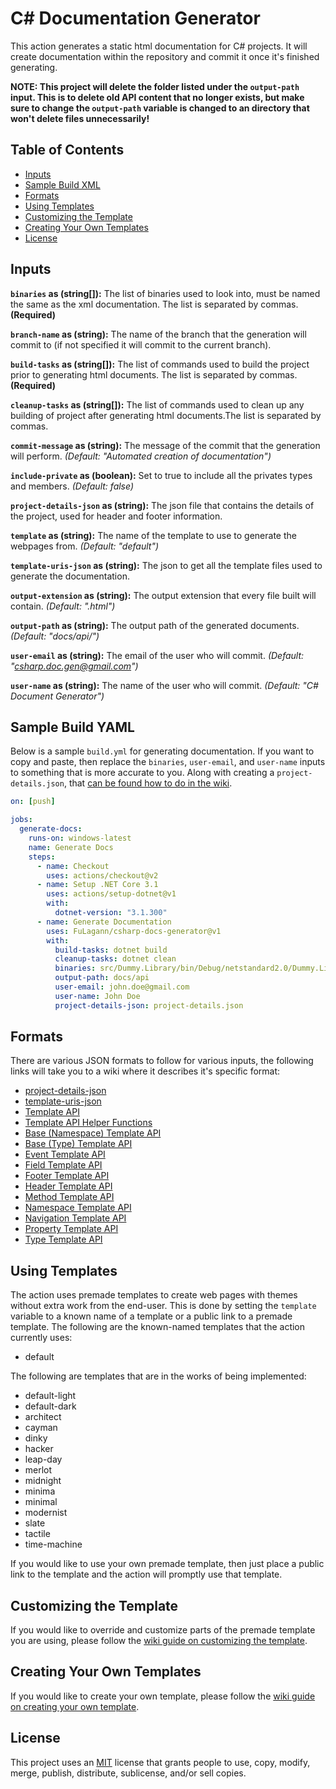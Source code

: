 
# C# Documentation Generator

This action generates a static html documentation for C# projects. It will create documentation within the repository and commit it once it's finished generating.

**NOTE: This project will delete the folder listed under the `output-path` input. This is to delete old API content that no longer exists, but make sure to change the `output-path` variable is changed to an directory that won't delete files unnecessarily!**

## Table of Contents

* [Inputs](#inputs)
* [Sample Build XML](#sample-build-yaml)
* [Formats](#formats)
* [Using Templates](#using-templates)
* [Customizing the Template](#customizing-the-template)
* [Creating Your Own Templates](#creating-your-own-templates)
* [License](#license)

## Inputs

**`binaries` as (string[]):** The list of binaries used to look into, must be named the same as the xml documentation. The list is separated by commas. **(Required)**

**`branch-name` as (string):** The name of the branch that the generation will commit to (if not specified it will commit to the current branch).

**`build-tasks` as (string[]):** The list of commands used to build the project prior to generating html documents. The list is separated by commas. **(Required)**

**`cleanup-tasks` as (string[]):** The list of commands used to clean up any building of project after generating html documents.The list is separated by commas.

**`commit-message` as (string):** The message of the commit that the generation will perform. *(Default: "Automated creation of documentation")*

**`include-private` as (boolean):** Set to true to include all the privates types and members. *(Default: false)*

**`project-details-json` as (string):** The json file that contains the details of the project, used for header and footer information.

**`template` as (string):** The name of the template to use to generate the webpages from. *(Default: "default")*

**`template-uris-json` as (string):** The json to get all the template files used to generate the documentation.

**`output-extension` as (string):** The output extension that every file built will contain. *(Default: ".html")*

**`output-path` as (string):** The output path of the generated documents. *(Default: "docs/api/")*

**`user-email` as (string):** The email of the user who will commit. *(Default: "csharp.doc.gen@gmail.com")*

**`user-name` as (string):** The name of the user who will commit. *(Default: "C# Document Generator")*

## Sample Build YAML

Below is a sample `build.yml` for generating documentation. If you want to copy and paste, then replace the `binaries`, `user-email`, and `user-name` inputs to something that is more accurate to you. Along with creating a `project-details.json`, that [can be found how to do in the wiki](https://github.com/FuLagann/csharp-docs-generator/wiki/Project-Details-JSON-Format).

```yml
on: [push]

jobs:
  generate-docs:
    runs-on: windows-latest
    name: Generate Docs
    steps:
      - name: Checkout
        uses: actions/checkout@v2
      - name: Setup .NET Core 3.1
        uses: actions/setup-dotnet@v1
        with:
          dotnet-version: "3.1.300"
      - name: Generate Documentation
        uses: FuLagann/csharp-docs-generator@v1
        with:
          build-tasks: dotnet build
          cleanup-tasks: dotnet clean
          binaries: src/Dummy.Library/bin/Debug/netstandard2.0/Dummy.Library.dll
          output-path: docs/api
          user-email: john.doe@gmail.com
          user-name: John Doe
          project-details-json: project-details.json
```

## Formats

There are various JSON formats to follow for various inputs, the following links will take you to a wiki where it describes it's specific format:

* [project-details-json](https://github.com/FuLagann/csharp-docs-generator/wiki/Project-Details-JSON-Format)
* [template-uris-json](https://github.com/FuLagann/csharp-docs-generator/wiki/Template-URIs-JSON-Format)
* [Template API](https://github.com/FuLagann/csharp-docs-generator/wiki/Template-API#base-namespace-template-api)
* [Template API Helper Functions](https://github.com/FuLagann/csharp-docs-generator/wiki/Template-API-Helper-Functions)
* [Base (Namespace) Template API](https://github.com/FuLagann/csharp-docs-generator/wiki/Template-API#base-namespace-template-api)
* [Base (Type) Template API](https://github.com/FuLagann/csharp-docs-generator/wiki/Template-API#base-type-template-api)
* [Event Template API](https://github.com/FuLagann/csharp-docs-generator/wiki/Template-API#event-template-api)
* [Field Template API](https://github.com/FuLagann/csharp-docs-generator/wiki/Template-API#field-template-api)
* [Footer Template API](https://github.com/FuLagann/csharp-docs-generator/wiki/Template-API#footer-template-api)
* [Header Template API](https://github.com/FuLagann/csharp-docs-generator/wiki/Template-API#header-template-api)
* [Method Template API](https://github.com/FuLagann/csharp-docs-generator/wiki/Template-API#method-template-api)
* [Namespace Template API](https://github.com/FuLagann/csharp-docs-generator/wiki/Template-API#namespace-template-api)
* [Navigation Template API](https://github.com/FuLagann/csharp-docs-generator/wiki/Template-API#navigation-template-api)
* [Property Template API](https://github.com/FuLagann/csharp-docs-generator/wiki/Template-API#property-template-api)
* [Type Template API](https://github.com/FuLagann/csharp-docs-generator/wiki/Template-API#type-template-api)

## Using Templates

The action uses premade templates to create web pages with themes without extra work from the end-user. This is done by setting the `template` variable to a known name of a template or a public link to a premade template. The following are the known-named templates that the action currently uses:

* default

The following are templates that are in the works of being implemented:

* default-light
* default-dark
* architect
* cayman
* dinky
* hacker
* leap-day
* merlot
* midnight
* minima
* minimal
* modernist
* slate
* tactile
* time-machine

If you would like to use your own premade template, then just place a public link to the template and the action will promptly use that template.

## Customizing the Template

If you would like to override and customize parts of the premade template you are using, please follow the [wiki guide on customizing the template](https://github.com/FuLagann/csharp-docs-generator/wiki/Customizing-the-Template).

## Creating Your Own Templates

If you would like to create your own template, please follow the [wiki guide on creating your own template](https://github.com/FuLagann/csharp-docs-generator/wiki/Creating-Your-Own-Premade-Template).

## License

This project uses an [MIT](LICENSE) license that grants people to use, copy, modify, merge, publish, distribute, sublicense, and/or sell copies.

